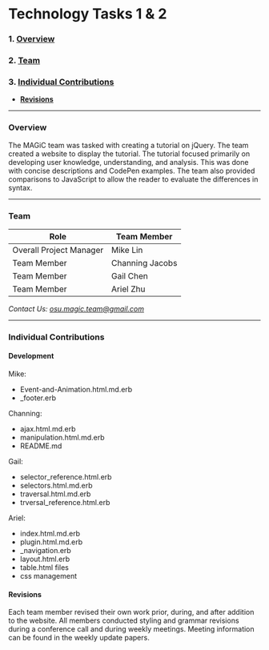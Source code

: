 # Technology Tasks 1 & 2

### 1. [Overview](#overview)
### 2. [Team](#team)
### 3. [Individual Contributions](#individual-contributions)
  * **[Revisions](#revisions)**

***

### Overview
The MAGiC team was tasked with creating a tutorial on jQuery. The team created a website to display the tutorial. The tutorial focused primarily on developing user knowledge, understanding, and analysis. This was done with concise descriptions and CodePen examples. The team also provided comparisons to JavaScript to allow the reader to evaluate the differences in syntax.

***

### Team
| Role|Team Member|
| ------------- |-------------|
| Overall Project Manager|Mike Lin|
| Team Member|Channing Jacobs|
| Team Member|Gail Chen|
| Team Member|Ariel Zhu|
*Contact Us: osu.magic.team@gmail.com*

***

### Individual Contributions
#### Development
Mike:
* Event-and-Animation.html.md.erb
* \_footer.erb

Channing:
* ajax.html.md.erb
* manipulation.html.md.erb
* README.md

Gail:
* selector_reference.html.erb
* selectors.html.md.erb
* traversal.html.md.erb
* trversal_reference.html.erb

Ariel:
* index.html.md.erb
* plugin.html.md.erb
* \_navigation.erb
* layout.html.erb
* table.html files
* css management



#### Revisions
Each team member revised their own work prior, during, and after addition to the website. All members conducted styling and grammar revisions during a conference call and during weekly meetings. Meeting information can be found in the weekly update papers.
